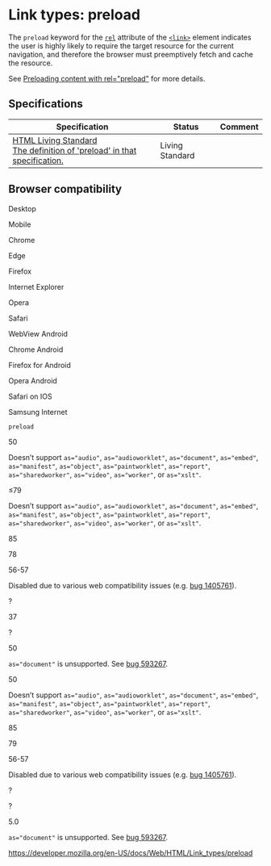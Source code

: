 Link types: preload
===================

The `preload` keyword for the [`rel`](../element/link#attr-rel) attribute of the [`<link>`](../element/link) element indicates the user is highly likely to require the target resource for the current navigation, and therefore the browser must preemptively fetch and cache the resource.

See [Preloading content with rel="preload"](../preloading_content) for more details.

Specifications
--------------

<table><thead><tr class="header"><th>Specification</th><th>Status</th><th>Comment</th></tr></thead><tbody><tr class="odd"><td><a href="https://html.spec.whatwg.org/multipage/#link-type-preload">HTML Living Standard<br />
<span class="small">The definition of 'preload' in that specification.</span></a></td><td><span class="spec-living">Living Standard</span></td><td></td></tr></tbody></table>

Browser compatibility
---------------------

Desktop

Mobile

Chrome

Edge

Firefox

Internet Explorer

Opera

Safari

WebView Android

Chrome Android

Firefox for Android

Opera Android

Safari on IOS

Samsung Internet

`preload`

50

Doesn’t support `as="audio"`, `as="audioworklet"`, `as="document"`, `as="embed"`, `as="manifest"`, `as="object"`, `as="paintworklet"`, `as="report"`, `as="sharedworker"`, `as="video"`, `as="worker"`, or `as="xslt"`.

≤79

Doesn’t support `as="audio"`, `as="audioworklet"`, `as="document"`, `as="embed"`, `as="manifest"`, `as="object"`, `as="paintworklet"`, `as="report"`, `as="sharedworker"`, `as="video"`, `as="worker"`, or `as="xslt"`.

85

78

56-57

Disabled due to various web compatibility issues (e.g. [bug 1405761](https://bugzil.la/1405761)).

?

37

?

50

`as="document"` is unsupported. See [bug 593267](https://crbug.com/593267).

50

Doesn’t support `as="audio"`, `as="audioworklet"`, `as="document"`, `as="embed"`, `as="manifest"`, `as="object"`, `as="paintworklet"`, `as="report"`, `as="sharedworker"`, `as="video"`, `as="worker"`, or `as="xslt"`.

85

79

56-57

Disabled due to various web compatibility issues (e.g. [bug 1405761](https://bugzil.la/1405761)).

?

?

5.0

`as="document"` is unsupported. See [bug 593267](https://crbug.com/593267).

<a href="https://developer.mozilla.org/en-US/docs/Web/HTML/Link_types/preload" class="_attribution-link">https://developer.mozilla.org/en-US/docs/Web/HTML/Link_types/preload</a>
